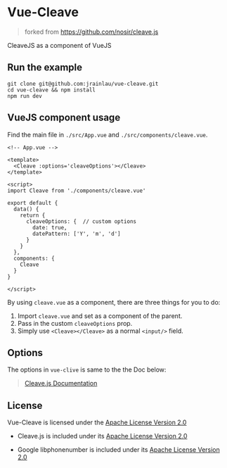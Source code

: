# Vue-Cleave
> forked from https://github.com/nosir/cleave.js

CleaveJS as a component of VueJS

## Run the example
```
git clone git@github.com:jrainlau/vue-cleave.git
cd vue-cleave && npm install
npm run dev
```

## VueJS component usage
Find the main file in `./src/App.vue` and `./src/components/cleave.vue`.
```
<!-- App.vue -->

<template>
  <Cleave :options='cleaveOptions'></Cleave>
</template>

<script>
import Cleave from './components/cleave.vue'

export default {
  data() {
    return {
      cleaveOptions: {  // custom options
        date: true,
        datePattern: ['Y', 'm', 'd']
      }
    }
  },
  components: {
    Cleave
  }
}

</script>

```
By using `cleave.vue` as a component, there are three things for you to do:

1. Import `cleave.vue` and set as a component of the parent.
2. Pass in the custom `cleaveOptions` prop.
3. Simply use `<Cleave></Cleave>` as a normal `<input/>` field.

## Options
The options in `vue-clive` is same to the the Doc below:
> [Cleave.js Documentation](https://github.com/nosir/cleave.js/blob/master/doc/options.md)

## License
Vue-Cleave is licensed under the [Apache License Version 2.0](http://www.apache.org/licenses/LICENSE-2.0)
- Cleave.js is included under its  [Apache License Version 2.0](http://www.apache.org/licenses/LICENSE-2.0)

- Google libphonenumber is included under its  [Apache License Version 2.0](http://www.apache.org/licenses/LICENSE-2.0)
